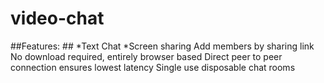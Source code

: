 # video-chat

##Features: ##
*Text Chat
*Screen sharing
Add members by sharing link
No download required, entirely browser based
Direct peer to peer connection ensures lowest latency
Single use disposable chat rooms
